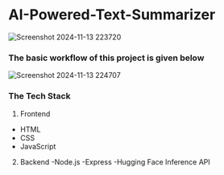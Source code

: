 # AI-Powered-Text-Summarizer
![Screenshot 2024-11-13 223720](https://github.com/user-attachments/assets/08fdae3b-57c2-4756-bc0e-343203e7e815)

### The basic workflow of this project is given below

![Screenshot 2024-11-13 224707](https://github.com/user-attachments/assets/fa21082b-c476-423a-9c27-6f98ef8c460e)
### The Tech Stack
1. Frontend
  - HTML
  - CSS
  - JavaScript
2. Backend
  -Node.js
  -Express
  -Hugging Face Inference API
